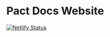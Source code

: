 # Pact Docs Website

[![Netlify Status](https://api.netlify.com/api/v1/badges/17da9563-50ff-43b0-b0b7-d4570e40a849/deploy-status)](https://app.netlify.com/sites/inspiring-panini-26eb5e/deploys)
